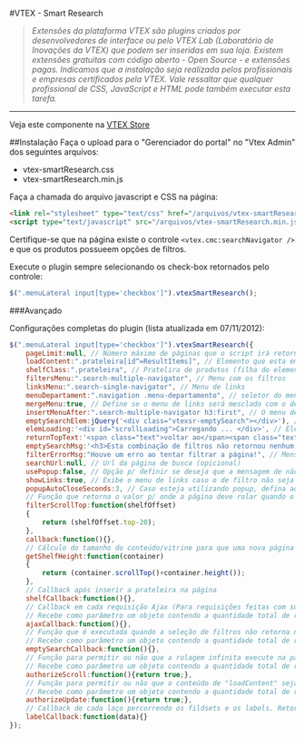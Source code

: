 #VTEX - Smart Research
>*Extensões da plataforma VTEX são plugins criados por desenvolvedores de interface ou pelo VTEX Lab (Laboratório de Inovações da VTEX) que podem ser inseridas em sua loja. Existem extensões gratuitas com código aberto -  Open Source - e extensões pagas.  Indicamos que a instalação seja realizada pelos profissionais e empresas certificados pela VTEX. Vale ressaltar que qualquer profissional de CSS, JavaScript e HTML pode também executar esta tarefa.*

----------

Veja este componente na [VTEX Store](http://conversionstore.com.br/index.php/extensoes/home/smart-research)

##Instalação
Faça o upload para o "Gerenciador do portal" no "Vtex Admin" dos seguintes arquivos:
* vtex-smartResearch.css
* vtex-smartResearch.min.js

Faça a chamada do arquivo javascript e CSS na página:

```html
<link rel="stylesheet" type="text/css" href="/arquivos/vtex-smartResearch.css" />
<script type="text/javascript" src="/arquivos/vtex-smartResearch.min.js"></script>
```

Certifique-se que na página existe o controle `<vtex.cmc:searchNavigator />` e que os produtos possueem opções de filtros.

Execute o plugin sempre selecionando os check-box retornados pelo controle:
```javascript
$(".menuLateral input[type='checkbox']").vtexSmartResearch();
```

###Avançado

Configurações completas do plugin (lista atualizada em 07/11/2012):
```javascript
$(".menuLateral input[type='checkbox']").vtexSmartResearch({
	pageLimit:null, // Número máximo de páginas que o script irá retornar. Exemplo "pageLimit=3" só será retornado resultados até a terceira página
	loadContent:".prateleira[id^=ResultItems]", // Elemento que esta em volta da(s) prateleira(s) de produtos.
	shelfClass:".prateleira", // Pratelira de produtos (filha do elemento definido de um "loadContent")
	filtersMenu:".search-multiple-navigator", // Menu com os filtros
	linksMenu:".search-single-navigator", // Menu de links
	menuDepartament:".navigation .menu-departamento", // seletor do menu da página de departamentos
	mergeMenu:true, // Define se o menu de links será mesclado com o de filtros será mesclado na página de departamento
	insertMenuAfter:".search-multiple-navigator h3:first", // O menu de links será inserido após este elemento
	emptySearchElem:jQuery('<div class="vtexsr-emptySearch"></div>'), // Elemento Html (em Objeto jQuery) no qual será adicionado a mensagem de busca vazia
	elemLoading:'<div id="scrollLoading">Carregando ... </div>', // Elemento com mensagem de carregando ao iniciar a requisição da página seguinte
	returnTopText:'<span class="text">voltar ao</span><span class="text2">TOPO</span>', // Mensagem de "retornar ao topo"
	emptySearchMsg:'<h3>Esta combinação de filtros não retornou nenhum resultado!</h3>', // Html com a mensagem para ser apresentada quando não existirem resultados para os filtros selecionados
	filterErrorMsg:"Houve um erro ao tentar filtrar a página!", // Mensagem de erro exibida quando existe algum erro de servidor ao aplicar os filtros
	searchUrl:null, // Url da página de busca (opicional)
	usePopup:false, // Opção p/ definir se deseja que a mensagem de não localizado seja exibida em um popup
	showLinks:true, // Exibe o menu de links caso o de filtro não seja encontrado
	popupAutoCloseSeconds:3, // Caso esteja utilizando popup, defina aqui o tempo para que ele feche automaticamente
	// Função que retorna o valor p/ onde a página deve rolar quando o usuário marca ou desmarca um filtro
	filterScrollTop:function(shelfOffset)
	{
		return (shelfOffset.top-20);
	},
	callback:function(){},
	// Cálculo do tamanho do conteúdo/vitrine para que uma nova página seja chamada antes do usuário chegar ao "final" do site
	getShelfHeight:function(container)
	{
		return (container.scrollTop()+container.height());
	},
	// Callback após inserir a prateleira na página
	shelfCallback:function(){},
	// Callback em cada requisição Ajax (Para requisições feitas com sucesso)
	// Recebe como parâmetro um objeto contendo a quantidade total de requisições feitas e a quantidade de filtros selecionados 
	ajaxCallback:function(){},
	// Função que é executada quando a seleção de filtros não retorna nenhum resultado
	// Recebe como parâmetro um objeto contendo a quantidade total de requisições feitas e a quantidade de filtros selecionados 
	emptySearchCallback:function(){},
	// Função para permitir ou não que a rolagem infinita execute na página esta deve retornar "true" ou "false"
	// Recebe como parâmetro um objeto contendo a quantidade total de requisições feitas e a quantidade de filtros selecionados 
	authorizeScroll:function(){return true;},
	// Função para permitir ou não que o conteúdo de "loadContent" seja atualizado. Esta deve retornar "true" ou "false"
	// Recebe como parâmetro um objeto contendo a quantidade total de requisições feitas e a quantidade de filtros selecionados 
	authorizeUpdate:function(){return true;},
	// Callback de cada laço percorrendo os fildsets e os labels. Retorna um objeto com algumas informações
	labelCallback:function(data){}
});
```